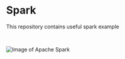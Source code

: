# Spark
This repository contains useful spark example


<br>

![Image of Apache Spark](https://spark.apache.org/images/spark-logo-trademark.png)
